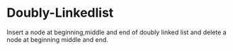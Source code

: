 # Doubly-Linkedlist
Insert a node at beginning,middle and end of doubly linked list and delete a node at beginning middle and end.
